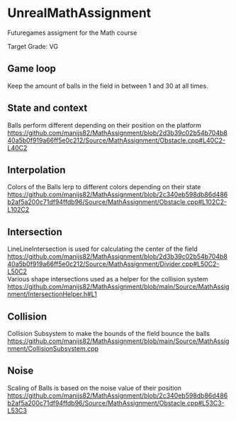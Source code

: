 # UnrealMathAssignment
 Futuregames assigment for the Math course

Target Grade: VG

## Game loop
Keep the amount of balls in the field in between 1 and 30 at all times.

## State and context
Balls perform different depending on their position on the platform
https://github.com/manijs82/MathAssignment/blob/2d3b39c02b54b704b840a5b0f919a66ff5e0c212/Source/MathAssignment/Obstacle.cpp#L40C2-L40C2

## Interpolation
Colors of the Balls lerp to different colors depending on their state
https://github.com/manijs82/MathAssignment/blob/2c340eb598db86d486b2af5a200c71df94ffdb96/Source/MathAssignment/Obstacle.cpp#L102C2-L102C2

## Intersection
LineLineIntersection is used for calculating the center of the field
https://github.com/manijs82/MathAssignment/blob/2d3b39c02b54b704b840a5b0f919a66ff5e0c212/Source/MathAssignment/Divider.cpp#L50C2-L50C2 <br>
Various shape intersections used as a helper for the collision system
https://github.com/manijs82/MathAssignment/blob/main/Source/MathAssignment/IntersectionHelper.h#L1

## Collision
Collision Subsystem to make the bounds of the field bounce the balls
https://github.com/manijs82/MathAssignment/blob/main/Source/MathAssignment/CollisionSubsystem.cpp

## Noise
Scaling of Balls is based on the noise value of their position
https://github.com/manijs82/MathAssignment/blob/2c340eb598db86d486b2af5a200c71df94ffdb96/Source/MathAssignment/Obstacle.cpp#L53C3-L53C3


